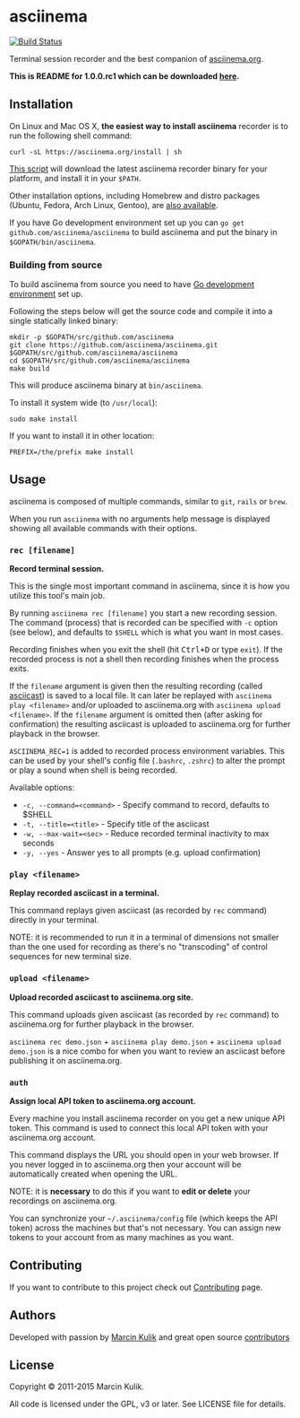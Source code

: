 # asciinema

[![Build Status](https://travis-ci.org/asciinema/asciinema.svg?branch=master)](https://travis-ci.org/asciinema/asciinema)

Terminal session recorder and the best companion of
[asciinema.org](https://asciinema.org).

**This is README for 1.0.0.rc1 which can be downloaded
[here](https://github.com/asciinema/asciinema/releases/tag/v1.0.0.rc1).**

## Installation

On Linux and Mac OS X, __the easiest way to install asciinema__ recorder is to
run the following shell command:

    curl -sL https://asciinema.org/install | sh

[This script](https://asciinema.org/install) will download the latest asciinema
recorder binary for your platform, and install it in your `$PATH`.

Other installation options, including Homebrew and distro packages (Ubuntu,
Fedora, Arch Linux, Gentoo), are [also
available](https://asciinema.org/docs/installation).

If you have Go development environment set up you can `go get
github.com/asciinema/asciinema` to build asciinema and put the binary
in `$GOPATH/bin/asciinema`.

### Building from source

To build asciinema from source you need to have
[Go development environment](http://golang.org/doc/install) set up.

Following the steps below will get the source code and compile it into a single
statically linked binary:

    mkdir -p $GOPATH/src/github.com/asciinema
    git clone https://github.com/asciinema/asciinema.git $GOPATH/src/github.com/asciinema/asciinema
    cd $GOPATH/src/github.com/asciinema/asciinema
    make build

This will produce asciinema binary at `bin/asciinema`.

To install it system wide (to `/usr/local`):

    sudo make install

If you want to install it in other location:

    PREFIX=/the/prefix make install

## Usage

asciinema is composed of multiple commands, similar to `git`, `rails` or
`brew`.

When you run `asciinema` with no arguments help message is displayed showing
all available commands with their options.

### `rec [filename]`

__Record terminal session.__

This is the single most important command in asciinema, since it is how you
utilize this tool's main job.

By running `asciinema rec [filename]` you start a new recording session. The
command (process) that is recorded can be specified with `-c` option (see
below), and defaults to `$SHELL` which is what you want in most cases.

Recording finishes when you exit the shell (hit <kbd>Ctrl+D</kbd> or type
`exit`). If the recorded process is not a shell then recording finishes when
the process exits.

If the `filename` argument is given then the resulting recording (called
[asciicast](doc/asciicast-v1.md)) is saved to a local file. It can later be
replayed with `asciinema play <filename>` and/or uploaded to asciinema.org with
`asciinema upload <filename>`. If the `filename` argument is omitted then
(after asking for confirmation) the resulting asciicast is uploaded to
asciinema.org for further playback in the browser.

`ASCIINEMA_REC=1` is added to recorded process environment variables. This
can be used by your shell's config file (`.bashrc`, `.zshrc`) to alter the
prompt or play a sound when shell is being recorded.

Available options:

* `-c, --command=<command>` - Specify command to record, defaults to $SHELL
* `-t, --title=<title>` - Specify title of the asciicast
* `-w, --max-wait=<sec>` - Reduce recorded terminal inactivity to max <sec> seconds
* `-y, --yes` - Answer yes to all prompts (e.g. upload confirmation)

### `play <filename>`

__Replay recorded asciicast in a terminal.__

This command replays given asciicast (as recorded by `rec` command) directly in
your terminal.

NOTE: it is recommended to run it in a terminal of dimensions not smaller than
the one used for recording as there's no "transcoding" of control sequences for
new terminal size.

### `upload <filename>`

__Upload recorded asciicast to asciinema.org site.__

This command uploads given asciicast (as recorded by `rec` command) to
asciinema.org for further playback in the browser.

`asciinema rec demo.json` + `asciinema play demo.json` + `asciinema upload
demo.json` is a nice combo for when you want to review an asciicast before
publishing it on asciinema.org.

### `auth`

__Assign local API token to asciinema.org account.__

Every machine you install asciinema recorder on you get a new unique API
token. This command is used to connect this local API token with your
asciinema.org account.

This command displays the URL you should open in your web browser. If you
never logged in to asciinema.org then your account will be automatically
created when opening the URL.

NOTE: it is __necessary__ to do this if you want to __edit or delete__ your
recordings on asciinema.org.

You can synchronize your `~/.asciinema/config` file (which keeps the API
token) across the machines but that's not necessary. You can assign new
tokens to your account from as many machines as you want.

## Contributing

If you want to contribute to this project check out
[Contributing](https://asciinema.org/contributing) page.

## Authors

Developed with passion by [Marcin Kulik](http://ku1ik.com) and great open
source [contributors](https://github.com/asciinema/asciinema/contributors)

## License

Copyright &copy; 2011-2015 Marcin Kulik.

All code is licensed under the GPL, v3 or later. See LICENSE file for details.

